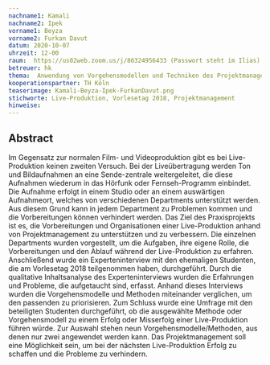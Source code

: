 ```yaml
---
nachname1: Kamali
nachname2: Ipek
vorname1: Beyza
vorname2: Furkan Davut
datum: 2020-10-07
uhrzeit: 12-00
raum:  https://us02web.zoom.us/j/86324956433 (Passwort steht im Ilias)
betreuer: hk
thema: 	Anwendung von Vorgehensmodellen und Techniken des Projektmanagements auf die Vorbereitung und Organisa-tion von Online gestreamten Live-Produktionen-am Bei-spiel der Produktion „Vorlesetag 2018“ an der TH Köln
kooperationspartner: TH Köln
teaserimage: Kamali-Beyza-Ipek-FurkanDavut.png
stichworte: Live-Produktion, Vorlesetag 2018, Projektmanagement
hinweise:
---
```


## Abstract
Im Gegensatz zur normalen Film- und Videoproduktion gibt es bei Live-Produktion keinen zweiten Versuch. Bei der Liveübertragung werden Ton und Bildaufnahmen an eine Sende-zentrale weitergeleitet, die diese Aufnahmen wiederum in das Hörfunk oder Fernseh-Programm einbindet. Die Aufnahme erfolgt in einem Studio oder an einem auswärtigen Aufnahmeort, welches von verschiedenen Departments unterstützt werden. Aus diesem Grund kann in jedem Department zu Problemen kommen und die Vorbereitungen können verhindert werden.
Das Ziel des Praxisprojekts ist es, die Vorbereitungen und Organisationen einer Live-Produktion anhand von Projektmanagement zu unterstützen und zu verbessern. Die einzelnen Departments wurden vorgestellt, um die Aufgaben, ihre eigene Rolle, die Vorbereitungen und den Ablauf während der Live-Produktion zu erfahren. Anschließend wurde ein Experteninterview mit den ehemaligen Studenten, die am Vorlesetag 2018 teilgenommen haben, durchgeführt. Durch die qualitative Inhaltsanalyse des Experteninterviews wurden die Erfahrungen und Probleme, die aufgetaucht sind, erfasst. Anhand dieses Interviews wurden die Vorgehensmodelle und Methoden miteinander verglichen, um den passenden zu priorisieren.  Zum Schluss wurde eine Umfrage mit den beteiligten Studenten durchgeführt, ob die ausgewählte Methode oder Vorgehensmodell zu einem Erfolg oder Misserfolg einer Live-Produktion führen würde.
Zur Auswahl stehen neun Vorgehensmodelle/Methoden, aus denen nur zwei angewendet werden kann. Das Projektmanagement soll eine Möglichkeit sein, um bei der nächsten Live-Produktion Erfolg zu schaffen und die Probleme zu verhindern.
